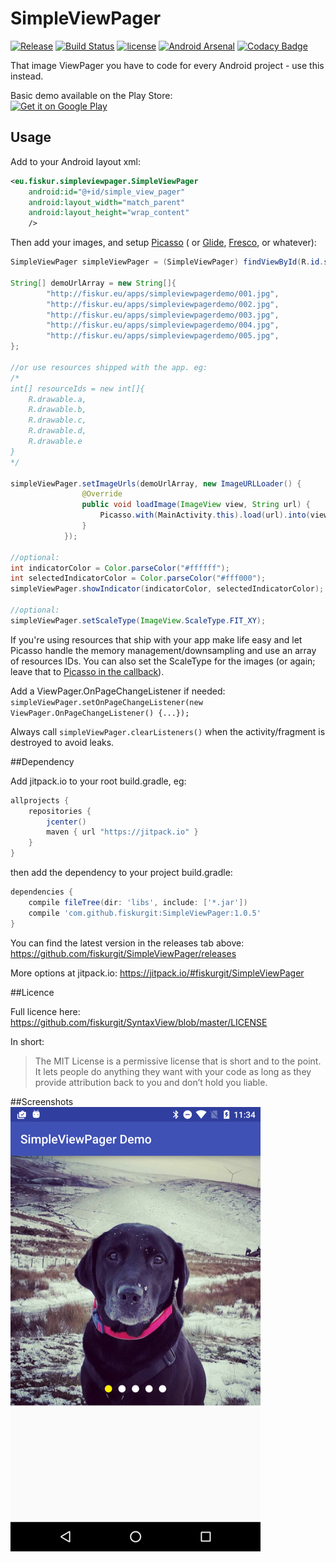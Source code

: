 # SimpleViewPager
[![Release](https://jitpack.io/v/fiskurgit/SimpleViewPager.svg)](https://jitpack.io/#fiskurgit/SimpleViewPager) 
[![Build Status](https://travis-ci.org/fiskurgit/SimpleViewPager.svg?branch=master)](https://travis-ci.org/fiskurgit/SimpleViewPager) 
[![license](https://img.shields.io/github/license/mashape/apistatus.svg?maxAge=2592000)](https://github.com/fiskurgit/ChipCloud/blob/master/LICENSE)
[![Android Arsenal](https://img.shields.io/badge/Android%20Arsenal-MarkdownView-green.svg?style=true)](https://android-arsenal.com/details/1/3680)
[![Codacy Badge](https://api.codacy.com/project/badge/Grade/a722e64c34ce451381b0bfbd0e26e068)](https://www.codacy.com/app/fiskur/SimpleViewPager?utm_source=github.com&amp;utm_medium=referral&amp;utm_content=fiskurgit/SimpleViewPager&amp;utm_campaign=Badge_Grade)

That image ViewPager you have to code for every Android project - use this instead.

Basic demo available on the Play Store:  
<a href="https://play.google.com/store/apps/details?id=eu.fiskur.simpleviewpagerdemo&utm_source=global_co&utm_medium=prtnr&utm_content=Mar2515&utm_campaign=PartBadge&pcampaignid=MKT-Other-global-all-co-prtnr-py-PartBadge-Mar2515-1"><img alt="Get it on Google Play" src="https://play.google.com/intl/en_us/badges/images/generic/en-play-badge.png" width=175 /></a>

## Usage

Add to your Android layout xml:
```xml
<eu.fiskur.simpleviewpager.SimpleViewPager
    android:id="@+id/simple_view_pager"
    android:layout_width="match_parent"
    android:layout_height="wrap_content"
    />
```

Then add your images, and setup [Picasso](http://square.github.io/picasso/) ( or [Glide](https://github.com/bumptech/glide), [Fresco](https://github.com/facebook/fresco), or whatever):
```java
SimpleViewPager simpleViewPager = (SimpleViewPager) findViewById(R.id.simple_view_pager);

String[] demoUrlArray = new String[]{
        "http://fiskur.eu/apps/simpleviewpagerdemo/001.jpg",
        "http://fiskur.eu/apps/simpleviewpagerdemo/002.jpg",
        "http://fiskur.eu/apps/simpleviewpagerdemo/003.jpg",
        "http://fiskur.eu/apps/simpleviewpagerdemo/004.jpg",
        "http://fiskur.eu/apps/simpleviewpagerdemo/005.jpg",
};

//or use resources shipped with the app. eg:
/*
int[] resourceIds = new int[]{
    R.drawable.a,
    R.drawable.b,
    R.drawable.c,
    R.drawable.d,
    R.drawable.e
}
*/

simpleViewPager.setImageUrls(demoUrlArray, new ImageURLLoader() {
                @Override
                public void loadImage(ImageView view, String url) {
                    Picasso.with(MainActivity.this).load(url).into(view);
                }
            });

//optional:
int indicatorColor = Color.parseColor("#ffffff");
int selectedIndicatorColor = Color.parseColor("#fff000");
simpleViewPager.showIndicator(indicatorColor, selectedIndicatorColor);

//optional:
simpleViewPager.setScaleType(ImageView.ScaleType.FIT_XY);
```

If you're using resources that ship with your app make life easy and let Picasso handle the memory management/downsampling and use an array of resources IDs. You can also set the ScaleType for the images (or again; leave that to [Picasso in the callback](http://square.github.io/picasso/#features)).  

Add a ViewPager.OnPageChangeListener if needed: ```simpleViewPager.setOnPageChangeListener(new ViewPager.OnPageChangeListener() {...});```

Always call ```simpleViewPager.clearListeners()``` when the activity/fragment is destroyed to avoid leaks.

##Dependency

Add jitpack.io to your root build.gradle, eg:

```groovy
allprojects {
    repositories {
        jcenter()
        maven { url "https://jitpack.io" }
    }
}
```

then add the dependency to your project build.gradle:

```groovy
dependencies {
    compile fileTree(dir: 'libs', include: ['*.jar'])
    compile 'com.github.fiskurgit:SimpleViewPager:1.0.5'
}
```
You can find the latest version in the releases tab above: https://github.com/fiskurgit/SimpleViewPager/releases

More options at jitpack.io: https://jitpack.io/#fiskurgit/SimpleViewPager

##Licence

Full licence here: https://github.com/fiskurgit/SyntaxView/blob/master/LICENSE

In short:

> The MIT License is a permissive license that is short and to the point. It lets people do anything they want with your code as long as they provide attribution back to you and don’t hold you liable.


##Screenshots
![SimpleViewPager](images/example_image1.png)
